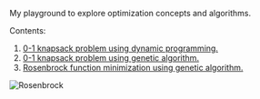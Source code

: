 My playground to explore optimization concepts and algorithms.

Contents:
1. [0-1 knapsack problem using dynamic programming.](https://github.com/mmahyoub/optimization-from-scratch/tree/main/knapsack)
2. [0-1 knapsack problem using genetic algorithm.](https://github.com/mmahyoub/optimization-from-scratch/tree/main/knapsack)
3. [Rosenbrock function minimization using genetic algorithm.](https://github.com/mmahyoub/optimization-from-scratch/tree/main/genetic-algorithm) 
<img src="![drawing.jpg](https://github.com/mmahyoub/optimization-from-scratch/blob/main/genetic-algorithm/ga_rosenbrock.jpg)" alt="Rosenbrock" width="200"/>